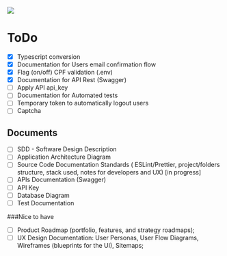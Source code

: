 ![](https://btholt.github.io/intro-to-web-dev-v2/static/ef4a30c374ea4cf7fb52b7f8748cf4a5/0b533/node.png)
# ToDo 
- [x] Typescript conversion
- [x] Documentation for Users email confirmation flow
- [x] Flag (on/off) CPF validation (.env)
- [x] Documentation for API Rest (Swagger)
- [ ] Apply API api_key
- [ ] Documentation for Automated tests
- [ ] Temporary token to automatically logout users
- [ ] Captcha

## Documents
- [ ] SDD - Software Design Description 
- [ ] Application Architecture Diagram
- [ ] Source Code Documentation Standards ( ESLint/Prettier, project/folders structure, stack used, notes for developers and UX) [in progress]
- [ ] APIs Documentation (Swagger)
- [ ] API Key
- [ ] Database Diagram
- [ ] Test Documentation

###Nice to have
- [ ] Product Roadmap (portfolio, features, and strategy roadmaps);
- [ ] UX Design Documentation: User Personas, User Flow Diagrams, Wireframes (blueprints for the UI), Sitemaps;
